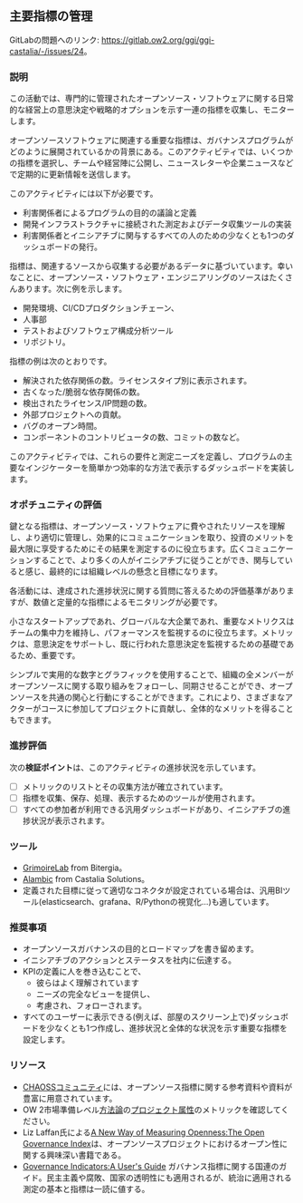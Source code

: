 ## 主要指標の管理

GitLabの問題へのリンク: <https://gitlab.ow2.org/ggi/ggi-castalia/-/issues/24>。

### 説明

この活動では、専門的に管理されたオープンソース・ソフトウェアに関する日常的な経営上の意思決定や戦略的オプションを示す一連の指標を収集し、モニターします。

オープンソースソフトウェアに関連する重要な指標は、ガバナンスプログラムがどのように展開されているかの背景にある。このアクティビティでは、いくつかの指標を選択し、チームや経営陣に公開し、ニュースレターや企業ニュースなどで定期的に更新情報を送信します。

このアクティビティには以下が必要です。
* 利害関係者によるプログラムの目的の議論と定義
* 開発インフラストラクチャに接続された測定およびデータ収集ツールの実装
* 利害関係者とイニシアチブに関与するすべての人のための少なくとも1つのダッシュボードの発行。

指標は、関連するソースから収集する必要があるデータに基づいています。幸いなことに、オープンソース・ソフトウェア・エンジニアリングのソースはたくさんあります。次に例を示します。
* 開発環境、CI/CDプロダクションチェーン、
* 人事部
* テストおよびソフトウェア構成分析ツール
* リポジトリ。

指標の例は次のとおりです。

* 解決された依存関係の数。ライセンスタイプ別に表示されます。
* 古くなった/脆弱な依存関係の数。
* 検出されたライセンス/IP問題の数。
* 外部プロジェクトへの貢献。
* バグのオープン時間。
* コンポーネントのコントリビュータの数、コミットの数など。

このアクティビティでは、これらの要件と測定ニーズを定義し、プログラムの主要なインジケーターを簡単かつ効率的な方法で表示するダッシュボードを実装します。


### オポチュニティの評価

鍵となる指標は、オープンソース・ソフトウェアに費やされたリソースを理解し、より適切に管理し、効果的にコミュニケーションを取り、投資のメリットを最大限に享受するためにその結果を測定するのに役立ちます。広くコミュニケーションすることで、より多くの人がイニシアチブに従うことができ、関与していると感じ、最終的には組織レベルの懸念と目標になります。

各活動には、達成された進捗状況に関する質問に答えるための評価基準がありますが、数値と定量的な指標によるモニタリングが必要です。

小さなスタートアップであれ、グローバルな大企業であれ、重要なメトリクスはチームの集中力を維持し、パフォーマンスを監視するのに役立ちます。メトリックは、意思決定をサポートし、既に行われた意思決定を監視するための基礎であるため、重要です。

シンプルで実用的な数字とグラフィックを使用することで、組織の全メンバーがオープンソースに関する取り組みをフォローし、同期させることができ、オープンソースを共通の関心と行動にすることができます。これにより、さまざまなアクターがコースに参加してプロジェクトに貢献し、全体的なメリットを得ることもできます。

### 進捗評価

次の**検証ポイント**は、このアクティビティの進捗状況を示しています。

- [ ] メトリックのリストとその収集方法が確立されています。
- [ ] 指標を収集、保存、処理、表示するためのツールが使用されます。
- [ ] すべての参加者が利用できる汎用ダッシュボードがあり、イニシアチブの進捗状況が表示されます。

### ツール

* [GrimoireLab](https://chaoss.github.io/grimoirelab) from Bitergia。
* [Alambic](https://alambic.io) from Castalia Solutions。
* 定義された目標に従って適切なコネクタが設定されている場合は、汎用BIツール(elasticsearch、grafana、R/Pythonの視覚化...)も適しています。

### 推奨事項

* オープンソースガバナンスの目的とロードマップを書き留めます。
* イニシアチブのアクションとステータスを社内に伝達する。
* KPIの定義に人を巻き込むことで、
  - 彼らはよく理解されています
  - ニーズの完全なビューを提供し、
  - 考慮され、フォローされます。
* すべてのユーザーに表示できる(例えば、部屋のスクリーン上で)ダッシュボードを少なくとも1つ作成し、進捗状況と全体的な状況を示す重要な指標を設定します。

### リソース
* [CHAOSSコミュニティ](https://chaoss.community/)には、オープンソース指標に関する参考資料や資料が豊富に用意されています。
* OW 2市場準備レベル[方法論](https://www.ow2.org/view/MRL/Overview)の[プロジェクト属性](https://www.ow2.org/view/MRL/Stage2-ProjectAttributes)のメトリックを確認してください。
* Liz Laffan氏による[A New Way of Measuring Openness:The Open Governance Index](https://timreview.ca/article/512)は、オープンソースプロジェクトにおけるオープン性に関する興味深い書籍である。
* [Governance Indicators:A User's Guide](https://www.un.org/ruleoflaw/files/Governance%20Indicators_A%20Users%20Guide.pdf) ガバナンス指標に関する国連のガイド。民主主義や腐敗、国家の透明性にも適用されるが、統治に適用される測定の基本と指標は一読に値する。

